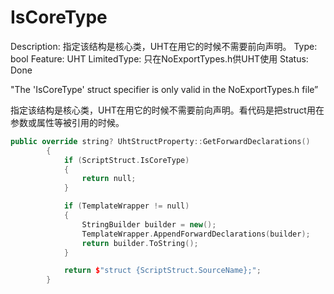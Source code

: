 # IsCoreType

Description: 指定该结构是核心类，UHT在用它的时候不需要前向声明。
Type: bool
Feature: UHT
LimitedType: 只在NoExportTypes.h供UHT使用
Status: Done

"The 'IsCoreType' struct specifier is only valid in the NoExportTypes.h file”

指定该结构是核心类，UHT在用它的时候不需要前向声明。看代码是把struct用在参数或属性等被引用的时候。

```cpp
public override string? UhtStructProperty::GetForwardDeclarations()
		{
			if (ScriptStruct.IsCoreType)
			{
				return null;
			}

			if (TemplateWrapper != null)
			{
				StringBuilder builder = new();
				TemplateWrapper.AppendForwardDeclarations(builder);
				return builder.ToString();
			}

			return $"struct {ScriptStruct.SourceName};";
		}
```